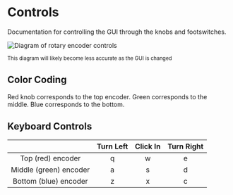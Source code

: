 # Controls

Documentation for controlling the GUI through the knobs and footswitches.

![Diagram of rotary encoder controls](controls_diagram.png)

<sub>This diagram will likely become less accurate as the GUI is changed</sub>

## Color Coding

Red knob corresponds to the top encoder. Green corresponds to the middle. Blue
corresponds to the bottom.

## Keyboard Controls

| | Turn Left | Click In | Turn Right |
|:-:|:---------:|:--------:|:----------:|
|Top (red) encoder|q|w|e|
|Middle (green) encoder|a|s|d|
|Bottom (blue) encoder|z|x|c|
